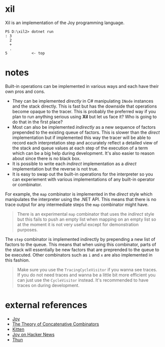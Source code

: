 # xil
Xil is an implementation of the Joy programming language.

```
PS D:\xil2> dotnet run
: 3
  2
  +
  .
5           <- top
```

# notes
Built-in operations can be implemented in various ways and each have their
own pros and cons.

* They can be implemented *directly* in C# manipulating `INode` instances and
the stack directly. This is fast but has the downside that operations become opaque to the tracer. This is probably the preferred way if you plan to run anything serious using **Xil** but let us face it? Who is going to do that in the first place?
* Most can also be implemented *indirectly* as a new sequence of factors prepended to the existing queue of factors. This is slower than the *direct* implementation but if implemented this way the tracer will be able to record each interpretation step and accurately reflect a detailed view of the stack and queue values at each step of the execution of a term which can be a big help during development. It's also easier to reason about since there is no black box.
* It is possible to write each *indirect* implementation as a *direct* implementation but the reverse is not true.
* It is easy to swap out the built-in operations for the interpreter so you can experiement with various implementations of any built-in operator or combinator.

For example, the `map` combinator is implemented in the *direct* style which manipulates the interpreter using the .NET API. This means that there is no trace output for any intermediate steps the `map` combinator might have. 

> There is an experimental `map` combinator that uses the *indirect* style but this fails to push an empty list when mapping on an empty list so at the moment it is not very useful except for demonstration purposes.

The `step` combinator is implemented indirectly by prepending a new list of factors to the queue. This means that when using this combinator, parts of the stack will essentially be new factors that are preprended to the queue to be executed. Other combinators such as `i` and `x` are also implemented in this fashion.

> Make sure you use the `TracingCycleVisitor` if you wanna see traces. If you do not need traces and wanna be a little bit more efficient you can just use the `CycleVisitor` instead. It's recommended to have traces on during development.

# external references
* [Joy](https://hypercubed.github.io/joy/joy.html)
* [The Theory of Concatenative Combinators](http://tunes.org/~iepos/joy.html)
* [Kitten](https://kittenlang.org/)
* [Joy on Hacker News](https://news.ycombinator.com/item?id=17685548)
* [Thun](http://joypy.osdn.io/index.html)